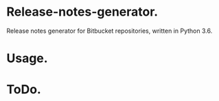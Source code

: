 # Release-notes-generator.
Release notes generator for Bitbucket repositories, written in Python 3.6.

# Usage.

# ToDo.
